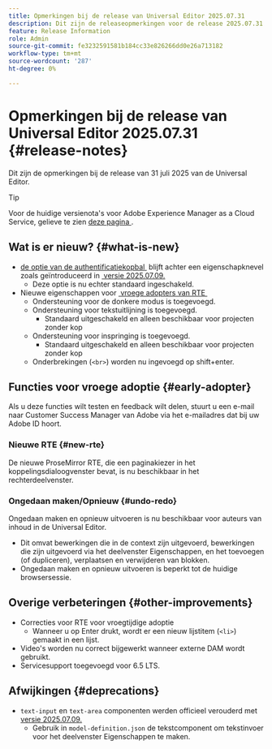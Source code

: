 ```yaml
---
title: Opmerkingen bij de release van Universal Editor 2025.07.31
description: Dit zijn de releaseopmerkingen voor de release 2025.07.31 van de Universal Editor.
feature: Release Information
role: Admin
source-git-commit: fe3232591581b184cc33e826266dd0e26a713182
workflow-type: tm+mt
source-wordcount: '287'
ht-degree: 0%

---
```



# Opmerkingen bij de release van Universal Editor 2025.07.31 {#release-notes}

Dit zijn de opmerkingen bij de release van 31 juli 2025 van de Universal Editor.

>[!TIP]
>
>Voor de huidige versienota&#39;s voor Adobe Experience Manager as a Cloud Service, gelieve te zien [&#x200B; deze pagina &#x200B;](/help/release-notes/release-notes-cloud/release-notes-current.md).

## Wat is er nieuw? {#what-is-new}

* [&#x200B; de optie van de authentificatiekopbal &#x200B;](/help/sites-cloud/authoring/universal-editor/navigation.md#autentication-settings) blijft achter een eigenschapknevel zoals geïntroduceerd in [&#x200B; versie 2025.07.09.](/help/release-notes/universal-editor/2025/2025-07-09.md)
   * Deze optie is nu echter standaard ingeschakeld.
* Nieuwe eigenschappen voor [&#x200B; vroege adopters van RTE &#x200B;](#new-rte)
   * Ondersteuning voor de donkere modus is toegevoegd.
   * Ondersteuning voor tekstuitlijning is toegevoegd.
      * Standaard uitgeschakeld en alleen beschikbaar voor projecten zonder kop
   * Ondersteuning voor inspringing is toegevoegd.
      * Standaard uitgeschakeld en alleen beschikbaar voor projecten zonder kop
   * Onderbrekingen (`<br>`) worden nu ingevoegd op shift+enter.

## Functies voor vroege adoptie {#early-adopter}

Als u deze functies wilt testen en feedback wilt delen, stuurt u een e-mail naar Customer Success Manager van Adobe via het e-mailadres dat bij uw Adobe ID hoort.

### Nieuwe RTE {#new-rte}

De nieuwe ProseMirror RTE, die een paginakiezer in het koppelingsdialoogvenster bevat, is nu beschikbaar in het rechterdeelvenster.

### Ongedaan maken/Opnieuw {#undo-redo}

Ongedaan maken en opnieuw uitvoeren is nu beschikbaar voor auteurs van inhoud in de Universal Editor.

* Dit omvat bewerkingen die in de context zijn uitgevoerd, bewerkingen die zijn uitgevoerd via het deelvenster Eigenschappen, en het toevoegen (of dupliceren), verplaatsen en verwijderen van blokken.
* Ongedaan maken en opnieuw uitvoeren is beperkt tot de huidige browsersessie.

## Overige verbeteringen {#other-improvements}

* Correcties voor RTE voor vroegtijdige adoptie
   * Wanneer u op Enter drukt, wordt er een nieuw lijstitem (`<li>`) gemaakt in een lijst.
* Video&#39;s worden nu correct bijgewerkt wanneer externe DAM wordt gebruikt.
* Servicesupport toegevoegd voor 6.5 LTS.

## Afwijkingen {#deprecations}

* `text-input` en `text-area` componenten werden officieel verouderd met [&#x200B; versie 2025.07.09.](/help/release-notes/universal-editor/2025/2025-07-09.md)
   * Gebruik in `model-definition.json` de tekstcomponent om tekstinvoer voor het deelvenster Eigenschappen te maken.
